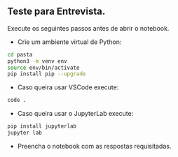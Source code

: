 ## Teste para Entrevista.

Execute os seguintes passos antes de abrir o notebook.

* Crie um ambiente virtual de Python:
```sh
cd pasta
python3 -m venv env
source env/bin/activate
pip install pip --upgrade
```

* Caso queira usar VSCode execute:
```sh
code .
```

* Caso queira usar o JupyterLab execute:
```sh
pip install jupyterlab
jupyter lab
```

* Preencha o notebook com as respostas requisitadas.